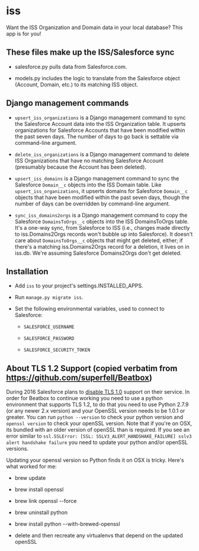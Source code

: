 # iss

Want the ISS Organization and Domain data in your local database?
This app is for you!

## These files make up the ISS/Salesforce sync

* salesforce.py pulls data from Salesforce.com.

* models.py includes the logic to translate from the Salesforce object
  (Account, Domain, etc.) to its matching ISS object.

## Django management commands

* `upsert_iss_organizations` is a Django management command to sync
  the Salesforce Account data into the ISS Organization table.  It
  upserts organizations for Salesforce Accounts that have been
  modified within the past seven days.  The number of days to go back
  is settable via command-line argument.

* `delete_iss_organizations` is a Django management command to delete
  ISS Organizations that have no matching Salesforce Account (presumably
  because the Account has been deleted).

* `upsert_iss_domains` is a Django management command to sync the
  Salesforce `Domain__c` objects into the ISS Domain table.  Like
  `upsert_iss_organizations`, it upserts domains for Salesforce
  `Domain__c` objects that have been modified within the past seven
  days, though the number of days can be overridden by command-line
  argument.

* `sync_iss_domains2orgs` is a Django management command to copy
  the Salesforce `DomainsToOrgs__c` objects into the ISS DomainsToOrgs
  table.  It's a one-way sync, from Salesforce to ISS (i.e., changes
  made directly to iss.Domains2Orgs records won't bubble up into
  Salesforce).  It doesn't care about `DomainsToOrgs__c` objects that
  might get deleted, either; if there's a matching iss.Domains2Orgs
  record for a deletion, it lives on in iss.db.  We're assuming
  Salesforce Domains2Orgs don't get deleted.

## Installation

* Add `iss` to your project's settings.INSTALLED_APPS.

* Run `manage.py migrate iss`.

* Set the following environmental variables, used to connect to Salesforce:

  * `SALESFORCE_USERNAME`

  * `SALESFORCE_PASSWORD`

  * `SALESFORCE_SECURITY_TOKEN`

## About TLS 1.2 Support (copied verbatim from https://github.com/superfell/Beatbox)

During 2016 Salesforce plans to
[disable TLS 1.0](https://help.salesforce.com/apex/HTViewSolution?id=000221207)
support on their service.  In order for Beatbox to continue working
you need to use a python environment that supports TLS 1.2, to do that
you need to use Python 2.7.9 (or any newer 2.x version) and your
OpenSSL version needs to be 1.0.1 or greater. You can run `python
--version` to check your python version and `openssl version` to check
your openSSL version. Note that if you're on OSX, its bundled with an
older version of openSSL than is required.  If you see an error
similar to `ssl.SSLError: [SSL: SSLV3_ALERT_HANDSHAKE_FAILURE] sslv3
alert handshake failure` you need to update your python and/or openSSL
versions.

Updating your openssl version so Python finds it on OSX is
tricky. Here's what worked for me:

* brew update

* brew install openssl

* brew link openssl --force

* brew uninstall python

* brew install python --with-brewed-openssl

* delete and then recreate any virtualenvs that depend on the updated
  openSSL
